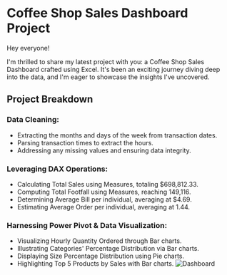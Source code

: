 # Coffee Shop Sales Dashboard Project

Hey everyone!

I'm thrilled to share my latest project with you: a Coffee Shop Sales Dashboard crafted using Excel. It's been an exciting journey diving deep into the data, and I'm eager to showcase the insights I've uncovered.

## Project Breakdown

### Data Cleaning:
- Extracting the months and days of the week from transaction dates.
- Parsing transaction times to extract the hours.
- Addressing any missing values and ensuring data integrity.

### Leveraging DAX Operations:
- Calculating Total Sales using Measures, totaling $698,812.33.
- Computing Total Footfall using Measures, reaching 149,116.
- Determining Average Bill per individual, averaging at $4.69.
- Estimating Average Order per individual, averaging at 1.44.

### Harnessing Power Pivot & Data Visualization:
- Visualizing Hourly Quantity Ordered through Bar charts.
- Illustrating Categories' Percentage Distribution via Bar charts.
- Displaying Size Percentage Distribution using Pie charts.
- Highlighting Top 5 Products by Sales with Bar charts.
![Dashboard](https://github.com/Wajeeha-Ijaz/Coffe-Shop-Sales/assets/125184713/995917ff-ab32-48a3-9a01-63c37994f5d2)

